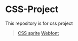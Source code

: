 # CSS-Project
This repository is for css project

> [CSS sprite](https://github.com/dudulaopo833/CSS-Projects/tree/master/CSS-Sprite)
> [Webfont]()
